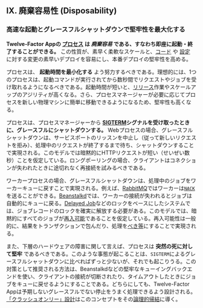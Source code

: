 ## IX. 廃棄容易性 (Disposability)
### 高速な起動とグレースフルシャットダウンで堅牢性を最大化する

**Twelve-Factor Appの [プロセス](/processes) は *廃棄容易* である、すなわち即座に起動・終了することができる。** この性質が、素早く柔軟なスケールと、[コード](/codebase) や [設定](/config) に対する変更の素早いデプロイを容易にし、本番デプロイの堅牢性を高める。

プロセスは、 **起動時間を最小化する** よう努力するべきである。理想的には、1つのプロセスは、起動コマンドが実行されてから数秒間でリクエストやジョブを受け取れるようになるべきである。起動時間が短いと、[リリース](/build-release-run)作業やスケールアップのアジリティが高くなる。さら、プロセスマネージャーが必要に応じてプロセスを新しい物理マシンに簡単に移動できるようになるため、堅牢性も高くなる。

プロセスは、プロセスマネージャーから **[SIGTERM](http://en.wikipedia.org/wiki/SIGTERM)シグナルを受け取ったときに、グレースフルにシャットダウンする。** Webプロセスの場合、グレースフルシャットダウンは、サービスポートのリッスンを中止し（従って新しいリクエストを拒み）、処理中のリクエストが終了するまで待ち、シャットダウンすることで実現される。このモデルでは暗黙的にHTTPリクエストが短い（せいぜい数秒）ことを仮定している。ロングポーリングの場合、クライアントはコネクションが失われたときに途切れなく再接続を試みるべきである。

ワーカープロセスの場合、グレースフルシャットダウンは、処理中のジョブをワーカーキューに戻すことで実現される。例えば、[RabbitMQ](http://www.rabbitmq.com/)ではワーカーは[`NACK`](http://www.rabbitmq.com/amqp-0-9-1-quickref.html#basic.nack)を送ることができる。[Beanstalkd](http://kr.github.com/beanstalkd/)では、ワーカーの接続が失われるとジョブは自動的にキューに戻る。[Delayed Job](https://github.com/collectiveidea/delayed_job#readme)などのロックをベースにしたシステムでは、ジョブレコードのロックを確実に解放する必要がある。このモデルでは、暗黙的にすべてのジョブが[再入可能](http://en.wikipedia.org/wiki/Reentrant_%28subroutine%29)であることを仮定している。再入可能性は一般的に、結果をトランザクションで包んだり、処理を[べき等](http://en.wikipedia.org/wiki/Idempotence)にすることで実現される。

また、下層のハードウェアの障害に関して言えば、プロセスは **突然の死に対して堅牢** であるべきである。このような事態が起こることは、`SIGTERM`によるグレースフルシャットダウンに比べればずっと少ないが、それでも起こりうる。この対策として推奨される方法は、Beanstalkdなどの堅牢なキューイングバックエンドを使い、クライアントの接続が切断されたり、タイムアウトしたときにジョブをキューに戻せるようにすることである。どちらにしても、Twelve-Factor Appは予期しないグレースフルでない停止をうまく処理できるよう設計される。[「クラッシュオンリー」設計](http://lwn.net/Articles/191059/)はこのコンセプトをその[論理的帰結](http://docs.couchdb.org/en/latest/intro/overview.html)に導く。
